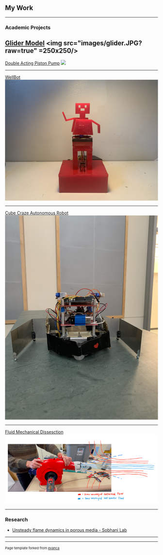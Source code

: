 ## My Work

---

### Academic Projects

[Glider Model](/sample_page)
<img src="images/glider.JPG?raw=true" =250x250/>
---

[Double Acting Piston Pump](http://example.com/)
<img src="images/Front Angled.jpg?raw=true"/>


---
[WellBot](/pdf/sample_presentation.pdf)
<img src="images/wellbot.JPG?raw=true"/>

---
[Cube Craze Autonomous Robot](http://example.com/)
<img src="images/yas.JPG?raw=true"/>

---
[Fluid Mechanical Dissesction](http://example.com/)
<img src="images/fluids.JPG?raw=true"/>


---

### Research

- [Unsteady flame dynamics in porous media - Sobhani Lab](http://sobhanilab.com//)

---




---
<p style="font-size:11px">Page template forked from <a href="https://github.com/evanca/quick-portfolio">evanca</a></p>
<!-- Remove above link if you don't want to attibute -->
